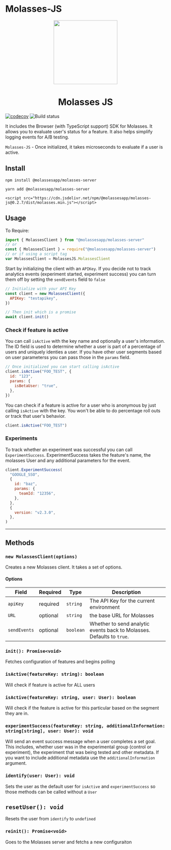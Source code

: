 # Molasses-JS

<p align="center">
<img src="https://raw.githubusercontent.com/molassesapp/molasses-go/main/logo.png" style="margin: 0px auto;" width="200"/></p>

<h1 align="center">Molasses JS</h1>

[![codecov](https://codecov.io/gh/molassesapp/molasses-node/branch/main/graph/badge.svg)](https://codecov.io/gh/molassesapp/molasses-node) ![Build status](https://github.com/molassesapp/molasses-node/workflows/Node.js%20CI/badge.svg)

It includes the Browser (with TypeScript support) SDK for Molasses. It allows you to evaluate user's status for a feature. It also helps simplify logging events for A/B testing.

`Molasses-JS` - Once initialized, it takes microseconds to evaluate if a user is active.

## Install

`npm install @molassesapp/molasses-server`

`yarn add @molassesapp/molasses-server`

`<script src="https://cdn.jsdelivr.net/npm/@molassesapp/molasses-js@0.2.7/dist/molasses.min.js"></script>`

## Usage

To Require:

```js
import { MolassesClient } from "@molassesapp/molasses-server"
// or
const { MolassesClient } = require("@molassesapp/molasses-server")
// or if using a script tag
var MolassesClient = MolassesJS.MolassesClient
```

Start by initializing the client with an `APIKey`. If you decide not to track analytics events (experiment started, experiment success) you can turn them off by setting the `sendEvents` field to `false`

```js
// Initialize with your API Key
const client = new MolassesClient({
  APIKey: "testapikey",
})

// Then init which is a promise
await client.init()
```

### Check if feature is active

You can call `isActive` with the key name and optionally a user's information. The ID field is used to determine whether a user is part of a percentage of users and uniquely identies a user. If you have other user segments based on user parameterss you can pass those in the `params` field.

```js
// Once initialized you can start calling isActive
client.isActive("FOO_TEST", {
  id: "123",
  params: {
    isBetaUser: "true",
  },
})
```

You can check if a feature is active for a user who is anonymous by just calling `isActive` with the key. You won't be able to do percentage roll outs or track that user's behavior.

```js
client.isActive("FOO_TEST")
```

### Experiments

To track whether an experiment was successful you can call `ExperimentSuccess`. ExperimentSuccess takes the feature's name, the molasses User and any additional parameters for the event.

```js
client.ExperimentSuccess(
  "GOOGLE_SSO",
  {
    id: "baz",
    params: {
      teamId: "12356",
    },
  },
  {
    version: "v2.3.0",
  },
)
```

---

## Methods

### `new MolassesClient(options)`

Creates a new Molasses client. It takes a set of options.

#### Options

| Field        | Required | Type      | Description                                                           |
| ------------ | -------- | --------- | --------------------------------------------------------------------- |
| `apiKey`     | required | `string`  | The API Key for the current environment                               |
| `URL`        | optional | `string`  | the base URL for Molasses                                             |
| `sendEvents` | optional | `boolean` | Whether to send analytic events back to Molasses. Defaults to `true`. |

### `init(): Promise<void>`

Fetches configuration of features and begins polling

### `isActive(featureKey: string): boolean`

Will check if feature is active for ALL users

### `isActive(featureKey: string, user: User): boolean`

Will check if the feature is active for this particular based on the segment they are in.

### `experimentSuccess(featureKey: string, additionalInformation: string[string], user: User): void`

Will send an event success message when a user completes a set goal. This includes, whether user was in the experimental group (control or experiment), the experiment that was being tested and other metadata. If you want to include additional metadata use the `additionalInformation` argument.

### `identify(user: User): void`

Sets the user as the default user for `isActive` and `experimentSuccess` so those methods can be called without a `User`

## `resetUser(): void`

Resets the user from `identify` to `undefined`

### `reinit(): Promise<void>`

Goes to the Molasses server and fetchs a new configuraiton
